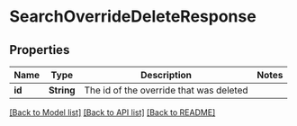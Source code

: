 # SearchOverrideDeleteResponse

## Properties

Name | Type | Description | Notes
------------ | ------------- | ------------- | -------------
**id** | **String** | The id of the override that was deleted | 

[[Back to Model list]](../README.md#documentation-for-models) [[Back to API list]](../README.md#documentation-for-api-endpoints) [[Back to README]](../README.md)


